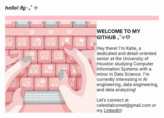 <h3><i>hello!</i> 𝜗𝜚 ‧₊˚ ⊹</h3>
<img src="pink.png" width="1000px" height="15px"/>
<img src="keyboard.jpg" width="300" align="left" alt="keyboard"/>

<h3>W͏E͏L͏C͏O͏M͏E͏ T͏O͏ M͏Y͏ G͏I͏T͏H͏U͏B͏ ₊˚⊹♡</h3>
Hey there! I'm Katie, a dedicated and detail-oriented senior at the University of Houston studying Computer Information Systems with a minor in Data Science. I'm currently interesting in AI engineering, data engineering, and data analyzing!
<br><br>
Let’s connect at celextialcomet@gmail.com or my <a href="https://www.linkedin.com/in/yourlinkedinprofile">LinkedIn</a>!
<br clear="left"/>


<!--
**celestialcomets/celestialcomets** is a ✨ _special_ ✨ repository because its `README.md` (this file) appears on your GitHub profile.

Here are some ideas to get you started:

- 🔭 I’m currently working on ...
- 🌱 I’m currently learning ...
- 👯 I’m looking to collaborate on ...
- 🤔 I’m looking for help with ...
- 💬 Ask me about ...
- 📫 How to reach me: ...
- 😄 Pronouns: ...
- ⚡ Fun fact: ...
-->
